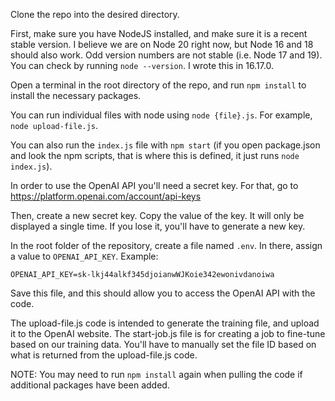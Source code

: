 Clone the repo into the desired directory.

First, make sure you have NodeJS installed, and make sure it is a recent stable version. I believe we are on Node 20 right now, but Node 16 and 18 should also work. Odd version numbers are not stable (i.e. Node 17 and 19). You can check by running `node --version`. I wrote this in 16.17.0.

Open a terminal in the root directory of the repo, and run `npm install` to install the necessary packages.

You can run individual files with node using `node {file}.js`. For example, `node upload-file.js`.

You can also run the `index.js` file with `npm start` (if you open package.json and look the npm scripts, that is where this is defined, it just runs `node index.js`).

In order to use the OpenAI API you'll need a secret key. For that, go to https://platform.openai.com/account/api-keys

Then, create a new secret key. Copy the value of the key. It will only be displayed a single time. If you lose it, you'll have to generate a new key.

In the root folder of the repository, create a file named `.env`. In there, assign a value to `OPENAI_API_KEY`. Example:

`OPENAI_API_KEY=sk-lkj44alkf345djoianwWJKoie342ewonivdanoiwa`

Save this file, and this should allow you to access the OpenAI API with the code.

The upload-file.js code is intended to generate the training file, and upload it to the OpenAI website. The start-job.js file is for creating a job to fine-tune based on our training data. You'll have to manually set the file ID based on what is returned from the upload-file.js code.

NOTE: You may need to run `npm install` again when pulling the code if additional packages have been added.